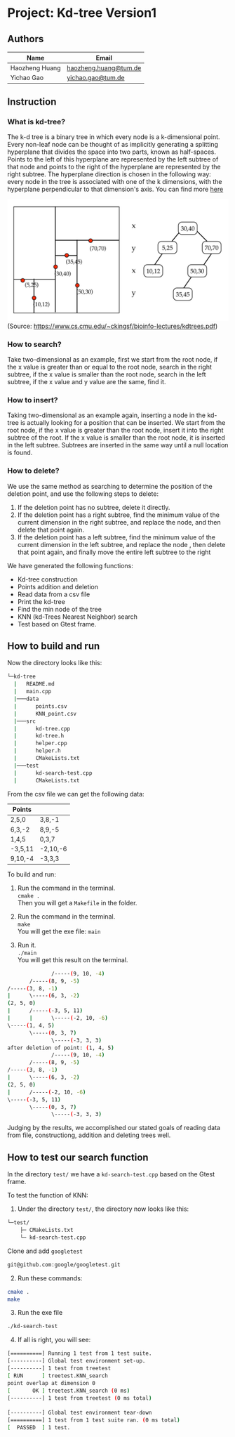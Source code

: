 # Project: Kd-tree Version1

## Authors

|Name|Email|
|--------|--------|
|Haozheng Huang|haozheng.huang@tum.de|
|Yichao Gao|yichao.gao@tum.de|

## Instruction

### What is kd-tree?

The k-d tree is a binary tree in which every node is a k-dimensional point. Every non-leaf node can be thought of as implicitly generating a splitting hyperplane that divides the space into two parts, known as half-spaces. Points to the left of this hyperplane are represented by the left subtree of that node and points to the right of the hyperplane are represented by the right subtree. The hyperplane direction is chosen in the following way: every node in the tree is associated with one of the k dimensions, with the hyperplane perpendicular to that dimension's axis. You can find more [here](https://en.wikipedia.org/wiki/K-d_tree)

![image](figures/kd-example.png)
(Source: https://www.cs.cmu.edu/~ckingsf/bioinfo-lectures/kdtrees.pdf)

### How to search?

Take two-dimensional as an example, first we start from the root node, if the x value is greater than or equal to the root node, search in the right subtree, if the x value is smaller than the root node, search in the left subtree, if the x value and y value are the same, find it.

### How to insert?

Taking two-dimensional as an example again, inserting a node in the kd-tree is actually looking for a position that can be inserted. We start from the root node, if the x value is greater than the root node, insert it into the right subtree of the root. If the x value is smaller than the root node, it is inserted in the left subtree. Subtrees are inserted in the same way until a null location is found.

### How to delete?

We use the same method as searching to determine the position of the deletion point, and use the following steps to delete:

1. If the deletion point has no subtree, delete it directly.
2. If the deletion point has a right subtree, find the minimum value of the current dimension in the right subtree, and replace the node, and then delete that point again. 
3. If the deletion point has a left subtree, find the minimum value of the current dimension in the left subtree, and replace the node , then delete that point again, and finally move the entire left subtree to the right

We have generated the following functions:

- Kd-tree construction
- Points addition and deletion
- Read data from a csv file
- Print the kd-tree
- Find the min node of the tree
- KNN (kd-Trees Nearest Neighbor) search
- Test based on Gtest frame.

## How to build and run

Now the directory looks like this:

```bash
└─kd-tree
  |   README.md
  |   main.cpp
  |───data
  |      points.csv
  |      KNN_point.csv
  |───src
  |      kd-tree.cpp
  |      kd-tree.h
  |      helper.cpp
  |      helper.h
  |      CMakeLists.txt
  |───test
  |      kd-search-test.cpp
  |      CMakeLists.txt
```

From the csv file we can get the following data:

|Points| |
|--------|--------|
|2,5,0|3,8,-1|
|6,3,-2|8,9,-5|
|1,4,5|0,3,7|
|-3,5,11|-2,10,-6|
|9,10,-4|-3,3,3|


To build and run:

1. Run the command in the terminal.  
   `cmake .`  
   Then you will get a `Makefile` in the folder.

2. Run the command in the terminal.  
   `make`  
   You will get the exe file: `main`

3. Run it.  
   `./main`  
   You will get this result on the terminal.

```bash
              /-----(9, 10, -4)
       /-----(8, 9, -5)
/-----(3, 8, -1)
|      \-----(6, 3, -2)
(2, 5, 0)
|      /-----(-3, 5, 11)
|      |      \-----(-2, 10, -6)
\-----(1, 4, 5)
       \-----(0, 3, 7)
              \-----(-3, 3, 3)
after deletion of point: (1, 4, 5)
              /-----(9, 10, -4)
       /-----(8, 9, -5)
/-----(3, 8, -1)
|      \-----(6, 3, -2)
(2, 5, 0)
|      /-----(-2, 10, -6)
\-----(-3, 5, 11)
       \-----(0, 3, 7)
              \-----(-3, 3, 3)

```
Judging by the results, we accomplished our stated goals of reading data from file, constructiong, addition and deleting trees well.

## How to test our search function

In the directory `test/` we have a `kd-search-test.cpp` based on the Gtest frame.

To test the function of KNN:

1. Under the directory `test/`, the directory now looks like this:

```bash
└─test/
    ├─ CMakeLists.txt
    └─ kd-search-test.cpp
```

   Clone and add `googletest`

```bash
git@github.com:google/googletest.git
```

2. Run these commands:

```bash
cmake .
make
```

3. Run the exe file

```bash
./kd-search-test
```

4. If all is right, you will see:

```bash
[==========] Running 1 test from 1 test suite.
[----------] Global test environment set-up.
[----------] 1 test from treetest
[ RUN      ] treetest.KNN_search
point overlap at dimension 0
[       OK ] treetest.KNN_search (0 ms)
[----------] 1 test from treetest (0 ms total)

[----------] Global test environment tear-down
[==========] 1 test from 1 test suite ran. (0 ms total)
[  PASSED  ] 1 test.

```
